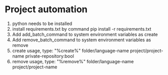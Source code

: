 # Project automation

1. python needs to be installed
2. install requirements.txt by command
        pip install -r requirements.txt
3. Add add_batch_command to system environment variables as create
4. Add remove_batch_command to system environment variables as remove
5. create usage, type:
        "%create%" folder/language-name project/project-name private-repository:bool
6. remove usage, type:
        "%remove%" folder/language-name project/project-name